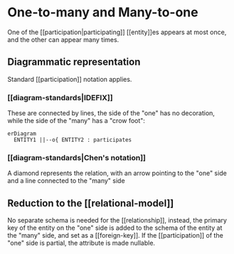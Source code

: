 # One-to-many and Many-to-one
One of the [[participation|participating]] [[entity]]es appears at most once, and the other can appear many times.

## Diagrammatic representation
Standard [[participation]] notation applies.

### [[diagram-standards|IDEFIX]]
These are connected by lines, the side of the "one" has no decoration, while the side of the "many" has a "crow foot":

```mermaid
erDiagram
  ENTITY1 ||--o{ ENTITY2 : participates
```

### [[diagram-standards|Chen's notation]]
A diamond represents the relation, with an arrow pointing to the "one" side and a line connected to the "many" side

## Reduction to the [[relational-model]]
No separate schema is needed for the [[relationship]], instead, the primary key of the entity on the "one" side is added to the schema of the entity at the "many" side, and set as a [[foreign-key]]. If the [[participation]] of the "one" side is partial, the attribute is made nullable.
